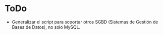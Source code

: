 # ToDo

- Generalizar el script para soportar otros SGBD (Sistemas de Gestión de Bases de Datos), no solo MySQL. 